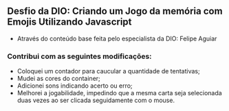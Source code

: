 ## Desfio da DIO: Criando um Jogo da memória com Emojis Utilizando Javascript
- Através do conteúdo base feita pelo especialista da DIO: Felipe Aguiar

### Contribui com as seguintes modificações:
- Coloquei um contador para caucular a quantidade de tentativas;
- Mudei as cores do container;
- Adicionei sons indicando acerto ou erro;
- Melhorei a jogabilidade, impedindo que a mesma carta seja selecionada duas vezes ao ser clicada seguidamente com o mouse.
